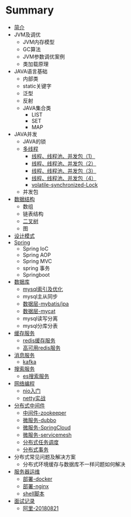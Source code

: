 # Summary

* [简介](README.md)
* JVM及调优
  * JVM内存模型
  * GC算法
  * JVM参数调优案例
  * 类加载原理
* JAVA语言基础
  * 内部类
  * static关键字
  * 泛型
  * 反射
  * JAVA集合类
    * LIST
    * SET
    * MAP
* JAVA并发
  * JAVA的锁
  * [多线程](thread/thread-concurrent.md)
    * [线程、线程池、并发包（1）](thread/thread-1.md)
    * [线程、线程池、并发包（2）](thread/thread-2.md)
    * [线程、线程池、并发包（3）](thread/thread-3.md)
    * [线程、线程池、并发包（4）](thread/thread-4.md)
    * [volatile-synchronized-Lock](thread/concurrent-compare.md)
  * 并发包
* [数据结构](data-structure/data-structure.md)
  * 数组
  * 链表结构
  * [二叉树](data-structure/binary-tree.md)
  * 图
* [设计模式](design-pattern/design-pattern.md)
* [Spring](microservice/spring.md)
  * Spring IoC
  * Spring AOP
  * Spring MVC
  * spring 事务
  * Springboot
* [数据库](data-access-layer/data-access-layer.md)
  * [mysql索引及优化](database/mysql.md)
  * mysql主从同步
  * [数据层-mybatis/jpa](data-access-layer/mybatis-jpa.md)
  * [数据层-mycat](data-access-layer/mycat.md)
  * mysql读写分离
  * mysql分库分表
* [缓存服务](cache/cache.md)
  * [redis缓存服务](cache/redis.md)
  * [高可用redis服务](cache/redis-high-available.md)
* [消息服务](message/message.md)
  * [kafka](message/kafka.md)
* [搜索服务](search/search.md)
  * [es搜索服务](search/elasticsearch.md)
* [网络编程](netty/netty.md)
  * [nio入门](netty/nio.md)
  * [netty实战](netty/netty-in-action.md)
* [分布式中间件](microservice/microservice.md)
  * [中间件-zookeeper](microservice/zookeeper.md)
  * [微服务-dubbo](microservice/dubbo.md)
  * [微服务-SpringCloud](microservice/springcloud.md)
  * [微服务-servicemesh](microservice/servicemesh.md)
  * [分布式任务调度](microservice/job.md)
  * [分布式事务](microservice/distribution-transaction.md)
* 分布式常见问题及解决方案
  * 分布式环境缓存与数据库不一样问题如何解决
* [服务器运维](server/server-maintain.md)
  * [部署-docker](server/docker.md)
  * [部署-nginx](server/nginx.md)
  * [shell脚本](server/shell.md)
* [面试记录](interview/interview.md)
  * [阿里-20180821](interview/ali-20180821.md)

